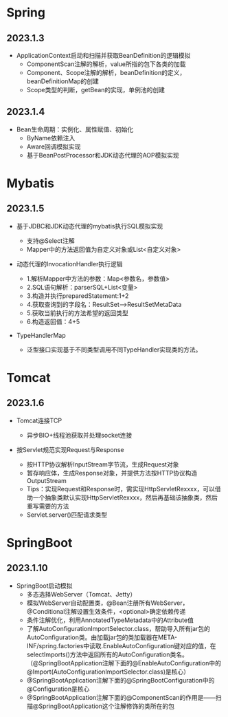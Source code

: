 # Spring

## 2023.1.3

- ApplicationContext启动和扫描并获取BeanDefinition的逻辑模拟
  - ComponentScan注解的解析，value所指的包下各类的加载
  - Component、Scope注解的解析，beanDefinition的定义，beanDefinitionMap的创建
  - Scope类型的判断，getBean的实现，单例池的创建

## 2023.1.4

- Bean生命周期：实例化、属性赋值、初始化
  - ByName依赖注入
  - Aware回调模拟实现
  - 基于BeanPostProcessor和JDK动态代理的AOP模拟实现



# Mybatis

## 2023.1.5

- 基于JDBC和JDK动态代理的mybatis执行SQL模拟实现
  - 支持@Select注解
  - Mapper中的方法返回值为自定义对象或List<自定义对象>

- 动态代理的InvocationHandler执行逻辑
  - 1.解析Mapper中方法的参数：Map<参数名，参数值>
  - 2.SQL语句解析：parserSQL+List<变量>
  - 3.构造并执行preparedStatement:1+2
  - 4.获取查询到的字段名：ResultSet-->ResultSetMetaData
  - 5.获取当前执行的方法希望的返回类型
  - 6.构造返回值：4+5

- TypeHandlerMap
  - 泛型接口实现基于不同类型调用不同TypeHandler实现类的方法。



# Tomcat

## 2023.1.6

- Tomcat连接TCP
  - 异步BIO+线程池获取并处理socket连接

- 按Servlet规范实现Request与Response
  - 按HTTP协议解析InputStream字节流，生成Request对象
  - 暂存响应体，生成Response对象，并提供方法按HTTP协议构造OutputStream
  - Tips：实现Request和Response时，需实现HttpServletRexxxx，可以借助一个抽象类默认实现HttpServletRexxxx，然后再基础该抽象类，然后重写需要的方法
  - Servlet.server()匹配请求类型



# SpringBoot

## 2023.1.10

- SpringBoot启动模拟
  - 多态选择WebServer（Tomcat、Jetty）
  - 模拟WebServer自动配置类，@Bean注册所有WebServer，@Conditional注解设置生效条件，\<optional\>确定依赖传递
  - 条件注解优化，利用AnnotatedTypeMetadata中的Attribute值
  - 了解AutoConfigurationImportSelector.class，帮助导入所有jar包的AutoConfiguration类。由加载jar包的类加载器在META-INF/spring.factories中读取.EnableAutoConfiguration键对应的值，在selectImports()方法中返回所有的AutoConfiguration类名。（@SpringBootApplication注解下面的@EnableAutoConfiguration中的@Import(AutoConfigurationImportSelector.class)是核心）
  - @SpringBootApplication注解下面的@SpringBootConfiguration中的@Configuration是核心
  - @SpringBootApplication注解下面的@ComponentScan的作用是——扫描@SpringBootApplication这个注解修饰的类所在的包









